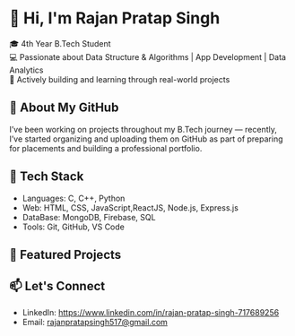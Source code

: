 # 👋 Hi, I'm Rajan Pratap Singh

🎓 4th Year B.Tech Student  
💻 Passionate about Data Structure & Algorithms | App Development | Data Analytics  
🚀 Actively building and learning through real-world projects

## 📂 About My GitHub
I’ve been working on projects throughout my B.Tech journey — recently, I’ve started organizing and uploading them on GitHub as part of preparing for placements and building a professional portfolio.

## 🔧 Tech Stack
- Languages: C, C++, Python
- Web: HTML, CSS, JavaScript,ReactJS, Node.js, Express.js
- DataBase:  MongoDB, Firebase, SQL
- Tools: Git, GitHub, VS Code

## 📌 Featured Projects


## 📫 Let's Connect
- LinkedIn: https://www.linkedin.com/in/rajan-pratap-singh-717689256
- Email: rajanpratapsingh517@gmail.com
